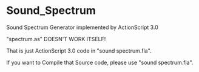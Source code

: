 # Sound_Spectrum
Sound Spectrum Generator implemented by ActionScript 3.0


"spectrum.as" DOESN'T WORK ITSELF!

That is just ActionScript 3.0 code in "sound spectrum.fla".

If you want to Compile that Source code, please use "sound spectrum.fla".
